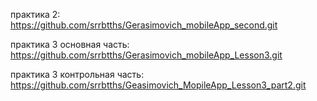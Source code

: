 практика 2:
https://github.com/srrbtths/Gerasimovich_mobileApp_second.git

практика 3 основная часть:
https://github.com/srrbtths/Gerasimovich_mobileApp_Lesson3.git

практика 3 контрольная часть:
https://github.com/srrbtths/Geasimovich_MopileApp_Lesson3_part2.git


